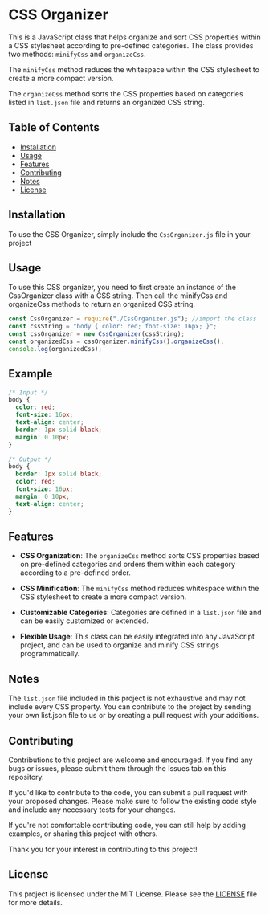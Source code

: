 # CSS Organizer

This is a JavaScript class that helps organize and sort CSS properties within a CSS stylesheet according to pre-defined categories. The class provides two methods: `minifyCss` and `organizeCss`.

The `minifyCss` method reduces the whitespace within the CSS stylesheet to create a more compact version.

The `organizeCss` method sorts the CSS properties based on categories listed in `list.json` file and returns an organized CSS string.

## Table of Contents

- [Installation](#installation)
- [Usage](#usage)
- [Features](#features)
- [Contributing](#contributing)
- [Notes](#notes)
- [License](#license)

## Installation

To use the CSS Organizer, simply include the `CssOrganizer.js` file in your project

## Usage

To use this CSS organizer, you need to first create an instance of the CssOrganizer class with a CSS string. Then call the minifyCss and organizeCss methods to return an organized CSS string.

```js
const CssOrganizer = require("./CssOrganizer.js"); //import the class
const cssString = "body { color: red; font-size: 16px; }";
const cssOrganizer = new CssOrganizer(cssString);
const organizedCss = cssOrganizer.minifyCss().organizeCss();
console.log(organizedCss);
```

## Example

```css
/* Input */
body {
  color: red;
  font-size: 16px;
  text-align: center;
  border: 1px solid black;
  margin: 0 10px;
}

/* Output */
body {
  border: 1px solid black;
  color: red;
  font-size: 16px;
  margin: 0 10px;
  text-align: center;
}
```

## Features

* **CSS Organization**: The `organizeCss` method sorts CSS properties based on pre-defined categories and orders them within each category according to a pre-defined order.

* **CSS Minification**: The `minifyCss` method reduces whitespace within the CSS stylesheet to create a more compact version.

* **Customizable Categories**: Categories are defined in a `list.json` file and can be easily customized or extended.

* **Flexible Usage**: This class can be easily integrated into any JavaScript project, and can be used to organize and minify CSS strings programmatically.

## Notes

The `list.json` file included in this project is not exhaustive and may not include every CSS property. You can contribute to the project by sending your own list.json file to us or by creating a pull request with your additions.

## Contributing

Contributions to this project are welcome and encouraged. If you find any bugs or issues, please submit them through the Issues tab on this repository.

If you'd like to contribute to the code, you can submit a pull request with your proposed changes. Please make sure to follow the existing code style and include any necessary tests for your changes.

If you're not comfortable contributing code, you can still help by adding examples, or sharing this project with others.

Thank you for your interest in contributing to this project!

## License

This project is licensed under the MIT License. Please see the [LICENSE](LICENSE) file for more details.
